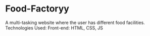 # Food-Factoryy


A  multi-tasking website where the user has different food facilities. 
Technologies Used: Front-end: HTML, CSS,  JS
